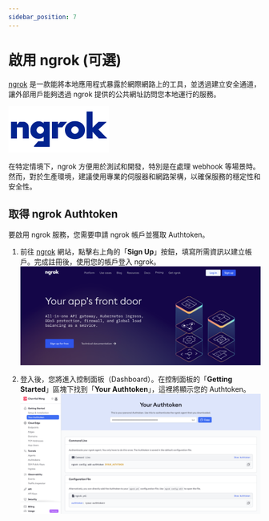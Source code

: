 ```yaml
---
sidebar_position: 7
---
```


# 啟用 ngrok (可選)

[ngrok](https://ngrok.com/) 是一款能將本地應用程式暴露於網際網路上的工具，並透過建立安全通道，讓外部用戶能夠透過 ngrok 提供的公共網址訪問您本地運行的服務。

![ngrok](./img/ngrok.png)

在特定情境下，ngrok 方便用於測試和開發，特別是在處理 webhook 等場景時。然而，對於生產環境，建議使用專業的伺服器和網路架構，以確保服務的穩定性和安全性。

## 取得 ngrok Authtoken

要啟用 ngrok 服務，您需要申請 ngrok 帳戶並獲取 Authtoken。

1. 前往 [ngrok](https://ngrok.com) 網站，點擊右上角的「**Sign Up**」按鈕，填寫所需資訊以建立帳戶。完成註冊後，使用您的帳戶登入 ngrok。
![](./img/ngrok-1.png)

2. 登入後，您將進入控制面板（Dashboard）。在控制面板的「**Getting Started**」區塊下找到「**Your Authtoken**」，這裡將顯示您的 Authtoken。
![](./img/ngrok-2.png)
